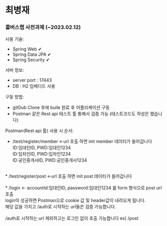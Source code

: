 # 최병재

### 콜버스랩 사전과제 (~2023.02.12)

사용 기술:<br/>
* Spring Web ✔<br/>
* Spring Data JPA ✔<br/>
* Spring Security ✔<br/>

서버 정보:<br/>
* server port : 17443<br/>
* DB : H2 임베디드 사용<br/>


구동 방법:<br/>
* gitGub Clone 후에 buile 완료 후 어플리케이션 구동<br/>
* Postman 같은 Rest api 테스트 툴 통해서 검증 가능 (테스트코드도 작성은 했습니다)<br/>

Postman(Rest api 툴) 사용 시 순서:<br/>
* /test/register/member <-url 호출 하면 init member 데이터가 들어갑니다 <br/>
  ID:임대인ID, PWD:임대인1234<br/>
  ID:임차인ID, PWD:임차인1234<br/>
  ID:공인중개사ID, PWD:공인중개사1234<br/>
<br/>
* /test/register/post <-url 호출 하면 init post 데이터가 들어갑니다 <br/>
<br/>
* /login <- accountId:임대인ID, password:임대인1234 를 form 형식으로 post url 호출 <br/>
login이 성공하면 Postman으로 cookie 값 및 header값이 내려오게 됩니다.<br/> 
해당 값을 가지고 /auth로 시작하는 url들은 검증 가능합니다.<br/><br/>
/auth로 시작하는 url 제외하고는 로그인 없이 호출 가능합니다 ex) /post
